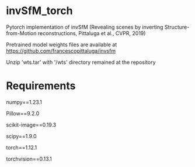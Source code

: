 # invSfM_torch
Pytorch implementation of invSfM (Revealing scenes by inverting Structure-from-Motion reconstructions, Pittaluga et al., CVPR, 2019)

Pretrained model weights files are available at https://github.com/francescopittaluga/invsfm

Unzip 'wts.tar' with '/wts' directory remained at the repository


# Requirements
numpy==1.23.1

Pillow==9.2.0

scikit-image==0.19.3

scipy==1.9.0

torch==1.12.1

torchvision==0.13.1
